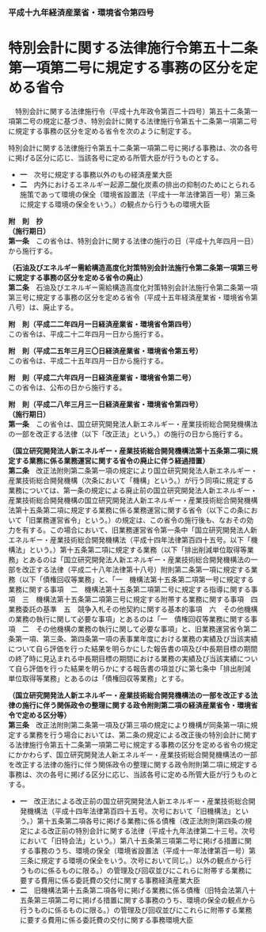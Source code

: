 ### 平成十九年経済産業省・環境省令第四号  
# 特別会計に関する法律施行令第五十二条第一項第二号に規定する事務の区分を定める省令  
　特別会計に関する法律施行令（平成十九年政令第百二十四号）第五十二条第一項第二号の規定に基づき、特別会計に関する法律施行令第五十二条第一項第二号に規定する事務の区分を定める省令を次のように制定する。  
  
特別会計に関する法律施行令第五十二条第一項第二号に掲げる事務は、次の各号に掲げる区分に応じ、当該各号に定める所管大臣が行うものとする。  
* **一**　次号に規定する事務以外のもの経済産業大臣  
* **二**　内外におけるエネルギー起源二酸化炭素の排出の抑制のためにとられる施策であって環境の保全（環境省設置法（平成十一年法律第百一号）第三条に規定する環境の保全をいう。）の観点から行うもの環境大臣  
  
**附　則　抄**  
**（施行期日）**  
**第一条**　この省令は、特別会計に関する法律の施行の日（平成十九年四月一日）から施行する。  
  
**（石油及びエネルギー需給構造高度化対策特別会計法施行令第二条第一項第三号に規定する事務の区分を定める省令の廃止）**  
**第二条**　石油及びエネルギー需給構造高度化対策特別会計法施行令第二条第一項第三号に規定する事務の区分を定める省令（平成十五年経済産業省・環境省令第八号）は、廃止する。  
  
**附　則（平成二二年四月一日経済産業省・環境省令第四号）**  
この省令は、平成二十二年四月一日から施行する。  
  
**附　則（平成二五年三月三〇日経済産業省・環境省令第五号）**  
この省令は、平成二十五年四月一日から施行する。  
  
**附　則（平成二六年四月一日経済産業省・環境省令第二号）**  
この省令は、公布の日から施行する。  
  
**附　則（平成二八年三月三一日経済産業省・環境省令第四号）**  
**（施行期日）**  
**第一条**　この省令は、国立研究開発法人新エネルギー・産業技術総合開発機構法の一部を改正する法律（以下「改正法」という。）の施行の日から施行する。  
  
**（国立研究開発法人新エネルギー・産業技術総合開発機構法第十五条第二項に規定する業務に係る業務運営に関する省令の廃止に伴う経過措置）**  
**第二条**　改正法附則第二条第一項の規定により国立研究開発法人新エネルギー・産業技術総合開発機構（次条において「機構」という。）が行う同項に規定する業務については、第一条の規定による廃止前の国立研究開発法人新エネルギー・産業技術総合開発機構の国立研究開発法人新エネルギー・産業技術総合開発機構法第十五条第二項に規定する業務に係る業務運営に関する省令（以下この条において「旧業務運営省令」という。）の規定は、この省令の施行後も、なおその効力を有する。この場合において、旧業務運営省令第一条中「国立研究開発法人新エネルギー・産業技術総合開発機構法（平成十四年法律第百四十五号。以下「機構法」という。）第十五条第二項に規定する業務（以下「排出削減単位取得等業務」とあるのは「国立研究開発法人新エネルギー・産業技術総合開発機構法の一部を改正する法律（平成二十八年法律第十八号）附則第二条第一項に規定する業務（以下「債権回収等業務」と、「一　機構法第十五条第二項第一号に規定する業務に関する事項　二　機構法第十五条第二項第二号に規定する指導に関する事項　三　機構法第十五条第二項第三号に規定する附帯する業務に関する事項　四　業務委託の基準　五　競争入札その他契約に関する基本的事項　六　その他機構の業務の執行に関して必要な事項」とあるのは「一　債権回収等業務に関する事項　二　その他機構の業務の執行に関して必要な事項」と、旧業務運営省令第二条第一項、第三条、第四条第一項の表事業年度における業務の実績及び当該実績について自ら評価を行った結果を明らかにした報告書の項及び中長期目標の期間の終了時に見込まれる中長期目標の期間における業務の実績及び当該実績について自ら評価を行った結果を明らかにする報告書の項並びに第七条中「排出削減単位取得等業務」とあるのは「債権回収等業務」とする。  
  
**（国立研究開発法人新エネルギー・産業技術総合開発機構法の一部を改正する法律の施行に伴う関係政令の整理に関する政令附則第二項の経済産業省令・環境省令で定める区分等）**  
**第三条**　改正法附則第二条第一項及び第三項の規定により機構が同条第一項に規定する業務を行う場合においては、第二条の規定による改正後の特別会計に関する法律施行令第五十二条第一項第二号に規定する事務の区分を定める省令の規定にかかわらず、国立研究開発法人新エネルギー・産業技術総合開発機構法の一部を改正する法律の施行に伴う関係政令の整理に関する政令附則第二項に規定する事務は、次の各号に掲げる区分に応じ、当該各号に定める所管大臣が行うものとする。  
* **一**　改正法による改正前の国立研究開発法人新エネルギー・産業技術総合開発機構法（平成十四年法律第百四十五号。次号において「旧機構法」という。）第十五条第二項各号に掲げる業務に係る債権（改正法附則第四条の規定による改正前の特別会計に関する法律（平成十九年法律第二十三号。次号において「旧特会法」という。）第八十五条第三項第二号に掲げる措置に関する事務のうち、環境の保全（環境省設置法（平成十一年法律第百一号）第三条に規定する環境の保全をいう。次号において同じ。）以外の観点から行うものに係るものに限る。）の管理及び回収並びにこれらに附帯する業務に要する費用に係る委託費の交付に関する事務経済産業大臣  
* **二**　旧機構法第十五条第二項各号に掲げる業務に係る債権（旧特会法第八十五条第三項第二号に掲げる措置に関する事務のうち、環境の保全の観点から行うものに係るものに限る。）の管理及び回収並びにこれらに附帯する業務に要する費用に係る委託費の交付に関する事務環境大臣  
  
